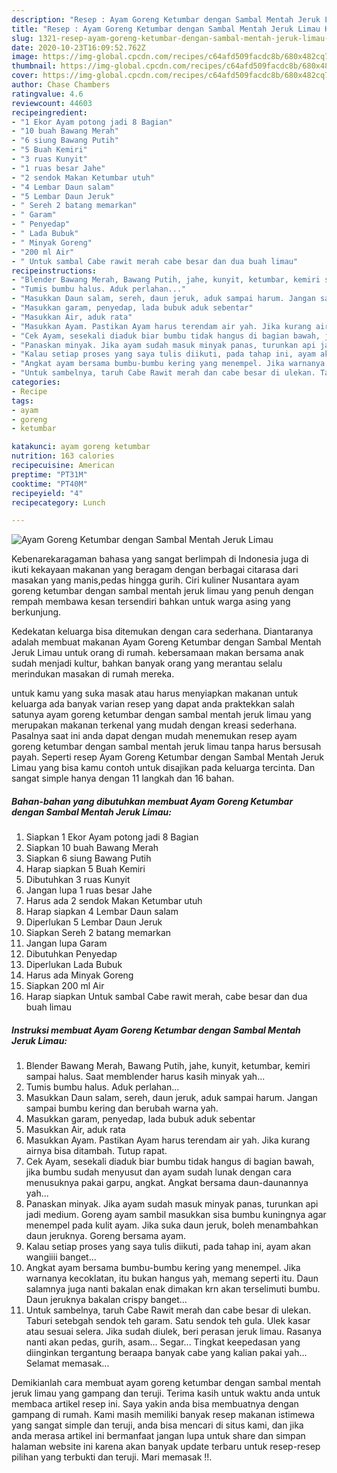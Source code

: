 ```yaml
---
description: "Resep : Ayam Goreng Ketumbar dengan Sambal Mentah Jeruk Limau Homemade"
title: "Resep : Ayam Goreng Ketumbar dengan Sambal Mentah Jeruk Limau Homemade"
slug: 1321-resep-ayam-goreng-ketumbar-dengan-sambal-mentah-jeruk-limau-homemade
date: 2020-10-23T16:09:52.762Z
image: https://img-global.cpcdn.com/recipes/c64afd509facdc8b/680x482cq70/ayam-goreng-ketumbar-dengan-sambal-mentah-jeruk-limau-foto-resep-utama.jpg
thumbnail: https://img-global.cpcdn.com/recipes/c64afd509facdc8b/680x482cq70/ayam-goreng-ketumbar-dengan-sambal-mentah-jeruk-limau-foto-resep-utama.jpg
cover: https://img-global.cpcdn.com/recipes/c64afd509facdc8b/680x482cq70/ayam-goreng-ketumbar-dengan-sambal-mentah-jeruk-limau-foto-resep-utama.jpg
author: Chase Chambers
ratingvalue: 4.6
reviewcount: 44603
recipeingredient:
- "1 Ekor Ayam potong jadi 8 Bagian"
- "10 buah Bawang Merah"
- "6 siung Bawang Putih"
- "5 Buah Kemiri"
- "3 ruas Kunyit"
- "1 ruas besar Jahe"
- "2 sendok Makan Ketumbar utuh"
- "4 Lembar Daun salam"
- "5 Lembar Daun Jeruk"
- " Sereh 2 batang memarkan"
- " Garam"
- " Penyedap"
- " Lada Bubuk"
- " Minyak Goreng"
- "200 ml Air"
- " Untuk sambal Cabe rawit merah cabe besar dan dua buah limau"
recipeinstructions:
- "Blender Bawang Merah, Bawang Putih, jahe, kunyit, ketumbar, kemiri sampai halus. Saat memblender harus kasih minyak yah..."
- "Tumis bumbu halus. Aduk perlahan..."
- "Masukkan Daun salam, sereh, daun jeruk, aduk sampai harum. Jangan sampai bumbu kering dan berubah warna yah."
- "Masukkan garam, penyedap, lada bubuk aduk sebentar"
- "Masukkan Air, aduk rata"
- "Masukkan Ayam. Pastikan Ayam harus terendam air yah. Jika kurang airnya bisa ditambah. Tutup rapat."
- "Cek Ayam, sesekali diaduk biar bumbu tidak hangus di bagian bawah, jika bumbu sudah menyusut dan ayam sudah lunak dengan cara menusuknya pakai garpu, angkat. Angkat bersama daun-daunannya yah..."
- "Panaskan minyak. Jika ayam sudah masuk minyak panas, turunkan api jadi medium. Goreng ayam sambil masukkan sisa bumbu kuningnya agar menempel pada kulit ayam. Jika suka daun jeruk, boleh menambahkan daun jeruknya. Goreng bersama ayam."
- "Kalau setiap proses yang saya tulis diikuti, pada tahap ini, ayam akan wangiiii banget..."
- "Angkat ayam bersama bumbu-bumbu kering yang menempel. Jika warnanya kecoklatan, itu bukan hangus yah, memang seperti itu. Daun salamnya juga nanti bakalan enak dimakan krn akan terselimuti bumbu. Daun jeruknya bakalan crispy banget..."
- "Untuk sambelnya, taruh Cabe Rawit merah dan cabe besar di ulekan. Taburi setebgah sendok teh garam. Satu sendok teh gula. Ulek kasar atau sesuai selera. Jika sudah diulek, beri perasan jeruk limau. Rasanya nanti akan pedas, gurih, asam... Segar... Tingkat keepedasan yang diinginkan tergantung beraapa banyak cabe yang kalian pakai yah... Selamat memasak..."
categories:
- Recipe
tags:
- ayam
- goreng
- ketumbar

katakunci: ayam goreng ketumbar 
nutrition: 163 calories
recipecuisine: American
preptime: "PT31M"
cooktime: "PT40M"
recipeyield: "4"
recipecategory: Lunch

---
```



![Ayam Goreng Ketumbar dengan Sambal Mentah Jeruk Limau](https://img-global.cpcdn.com/recipes/c64afd509facdc8b/680x482cq70/ayam-goreng-ketumbar-dengan-sambal-mentah-jeruk-limau-foto-resep-utama.jpg)

Kebenarekaragaman bahasa yang sangat berlimpah di Indonesia juga di ikuti kekayaan makanan yang beragam dengan berbagai citarasa dari masakan yang manis,pedas hingga gurih. Ciri kuliner Nusantara ayam goreng ketumbar dengan sambal mentah jeruk limau yang penuh dengan rempah membawa kesan tersendiri bahkan untuk warga asing yang berkunjung.




Kedekatan keluarga bisa ditemukan dengan cara sederhana. Diantaranya adalah membuat makanan Ayam Goreng Ketumbar dengan Sambal Mentah Jeruk Limau untuk orang di rumah. kebersamaan makan bersama anak sudah menjadi kultur, bahkan banyak orang yang merantau selalu merindukan masakan di rumah mereka.

untuk kamu yang suka masak atau harus menyiapkan makanan untuk keluarga ada banyak varian resep yang dapat anda praktekkan salah satunya ayam goreng ketumbar dengan sambal mentah jeruk limau yang merupakan makanan terkenal yang mudah dengan kreasi sederhana. Pasalnya saat ini anda dapat dengan mudah menemukan resep ayam goreng ketumbar dengan sambal mentah jeruk limau tanpa harus bersusah payah.
Seperti resep Ayam Goreng Ketumbar dengan Sambal Mentah Jeruk Limau yang bisa kamu contoh untuk disajikan pada keluarga tercinta. Dan sangat simple hanya dengan 11 langkah dan 16 bahan.


<!--inarticleads1-->

##### Bahan-bahan yang dibutuhkan membuat Ayam Goreng Ketumbar dengan Sambal Mentah Jeruk Limau:

1. Siapkan 1 Ekor Ayam potong jadi 8 Bagian
1. Siapkan 10 buah Bawang Merah
1. Siapkan 6 siung Bawang Putih
1. Harap siapkan 5 Buah Kemiri
1. Dibutuhkan 3 ruas Kunyit
1. Jangan lupa 1 ruas besar Jahe
1. Harus ada 2 sendok Makan Ketumbar utuh
1. Harap siapkan 4 Lembar Daun salam
1. Diperlukan 5 Lembar Daun Jeruk
1. Siapkan  Sereh 2 batang memarkan
1. Jangan lupa  Garam
1. Dibutuhkan  Penyedap
1. Diperlukan  Lada Bubuk
1. Harus ada  Minyak Goreng
1. Siapkan 200 ml Air
1. Harap siapkan  Untuk sambal Cabe rawit merah, cabe besar dan dua buah limau




<!--inarticleads2-->

##### Instruksi membuat  Ayam Goreng Ketumbar dengan Sambal Mentah Jeruk Limau:

1. Blender Bawang Merah, Bawang Putih, jahe, kunyit, ketumbar, kemiri sampai halus. Saat memblender harus kasih minyak yah...
1. Tumis bumbu halus. Aduk perlahan...
1. Masukkan Daun salam, sereh, daun jeruk, aduk sampai harum. Jangan sampai bumbu kering dan berubah warna yah.
1. Masukkan garam, penyedap, lada bubuk aduk sebentar
1. Masukkan Air, aduk rata
1. Masukkan Ayam. Pastikan Ayam harus terendam air yah. Jika kurang airnya bisa ditambah. Tutup rapat.
1. Cek Ayam, sesekali diaduk biar bumbu tidak hangus di bagian bawah, jika bumbu sudah menyusut dan ayam sudah lunak dengan cara menusuknya pakai garpu, angkat. Angkat bersama daun-daunannya yah...
1. Panaskan minyak. Jika ayam sudah masuk minyak panas, turunkan api jadi medium. Goreng ayam sambil masukkan sisa bumbu kuningnya agar menempel pada kulit ayam. Jika suka daun jeruk, boleh menambahkan daun jeruknya. Goreng bersama ayam.
1. Kalau setiap proses yang saya tulis diikuti, pada tahap ini, ayam akan wangiiii banget...
1. Angkat ayam bersama bumbu-bumbu kering yang menempel. Jika warnanya kecoklatan, itu bukan hangus yah, memang seperti itu. Daun salamnya juga nanti bakalan enak dimakan krn akan terselimuti bumbu. Daun jeruknya bakalan crispy banget...
1. Untuk sambelnya, taruh Cabe Rawit merah dan cabe besar di ulekan. Taburi setebgah sendok teh garam. Satu sendok teh gula. Ulek kasar atau sesuai selera. Jika sudah diulek, beri perasan jeruk limau. Rasanya nanti akan pedas, gurih, asam... Segar... Tingkat keepedasan yang diinginkan tergantung beraapa banyak cabe yang kalian pakai yah... Selamat memasak...




Demikianlah cara membuat ayam goreng ketumbar dengan sambal mentah jeruk limau yang gampang dan teruji. Terima kasih untuk waktu anda untuk membaca artikel resep ini. Saya yakin anda bisa membuatnya dengan gampang di rumah. Kami masih memiliki banyak resep makanan istimewa yang sangat simple dan teruji, anda bisa mencari di situs kami, dan jika anda merasa artikel ini bermanfaat jangan lupa untuk share dan simpan halaman website ini karena akan banyak update terbaru untuk resep-resep pilihan yang terbukti dan teruji. Mari memasak !!. 
